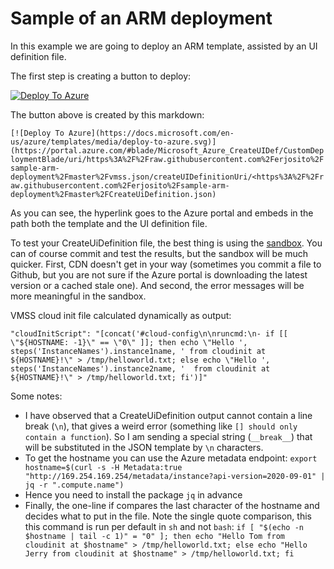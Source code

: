 # Sample of an ARM deployment

In this example we are going to deploy an ARM template, assisted by an UI definition file.

The first step is creating a button to deploy:

[![Deploy To Azure](https://docs.microsoft.com/en-us/azure/templates/media/deploy-to-azure.svg)](https://portal.azure.com/#blade/Microsoft_Azure_CreateUIDef/CustomDeploymentBlade/uri/https%3A%2F%2Fraw.githubusercontent.com%2Ferjosito%2Fsample-arm-deployment%2Fmaster%2Fvmss.json/createUIDefinitionUri/https%3A%2F%2Fraw.githubusercontent.com%2Ferjosito%2Fsample-arm-deployment%2Fmaster%2FCreateUiDefinition.json)

The button above is created by this markdown:

```[![Deploy To Azure](https://docs.microsoft.com/en-us/azure/templates/media/deploy-to-azure.svg)](https://portal.azure.com/#blade/Microsoft_Azure_CreateUIDef/CustomDeploymentBlade/uri/https%3A%2F%2Fraw.githubusercontent.com%2Ferjosito%2Fsample-arm-deployment%2Fmaster%2Fvmss.json/createUIDefinitionUri/<https%3A%2F%2Fraw.githubusercontent.com%2Ferjosito%2Fsample-arm-deployment%2Fmaster%2FCreateUiDefinition.json)```

As you can see, the hyperlink goes to the Azure portal and embeds in the path both the template and the UI definition file.

To test your CreateUiDefinition file, the best thing is using the [sandbox](https://portal.azure.com/?feature.customPortal=false&#blade/Microsoft_Azure_CreateUIDef/SandboxBlade). You can of course commit and test the results, but the sandbox will be much quicker. First, CDN doesn't get in your way (sometimes you commit a file to Github, but you are not sure if the Azure portal is downloading the latest version or a cached stale one). And second, the error messages will be more meaningful in the sandbox.

VMSS cloud init file calculated dynamically as output:

```"cloudInitScript": "[concat('#cloud-config\n\nruncmd:\n- if [[ \"${HOSTNAME: -1}\" == \"0\" ]]; then echo \"Hello ', steps('InstanceNames').instance1name, ' from cloudinit at ${HOSTNAME}!\" > /tmp/helloworld.txt; else echo \"Hello ', steps('InstanceNames').instance2name, '  from cloudinit at ${HOSTNAME}!\" > /tmp/helloworld.txt; fi')]"```

Some notes:

* I have observed that a CreateUiDefinition output cannot contain a line break (`\n`), that gives a weird error (something like `[] should only contain a function`). So I am sending a special string (`__break__`) that will be substituted in the JSON template by `\n` characters.
* To get the hostname you can use the Azure metadata endpoint: ```export hostname=$(curl -s -H Metadata:true "http://169.254.169.254/metadata/instance?api-version=2020-09-01" | jq -r ".compute.name")```
* Hence you need to install the package `jq` in advance
* Finally, the one-line if compares the last character of the hostname and decides what to put in the file. Note the single quote comparison, this this command is run per default in `sh` and not `bash`: ```if [ "$(echo -n $hostname | tail -c 1)" = "0" ]; then echo "Hello Tom from cloudinit at $hostname" > /tmp/helloworld.txt; else echo "Hello Jerry from cloudinit at $hostname" > /tmp/helloworld.txt; fi```
